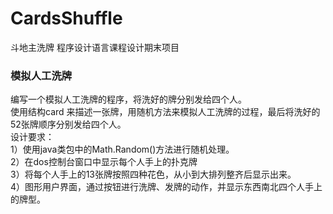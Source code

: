 # CardsShuffle
斗地主洗牌 程序设计语言课程设计期末项目

### 模拟人工洗牌    
编写一个模拟人工洗牌的程序，将洗好的牌分别发给四个人。         
使用结构card 来描述一张牌，用随机方法来模拟人工洗牌的过程，最后将洗好的52张牌顺序分别发给四个人。         
	设计要求：          
		1）使用java类包中的Math.Random()方法进行随机处理。         
		2）在dos控制台窗口中显示每个人手上的扑克牌        
		3）将每个人手上的13张牌按照四种花色，从小到大排列整齐后显示出来。         
		4）图形用户界面，通过按钮进行洗牌、发牌的动作，并显示东西南北四个人手上的牌型。         
